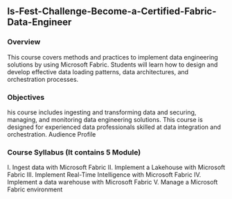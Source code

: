 ## ls-Fest-Challenge-Become-a-Certified-Fabric-Data-Engineer
### Overview
This course covers methods and practices to implement data engineering solutions by using Microsoft Fabric. Students will learn how to design and develop effective data loading patterns, data architectures, and orchestration processes. 

### Objectives 
his course includes ingesting and transforming data and securing, managing, and monitoring data engineering solutions. This course is designed for experienced data professionals skilled at data integration and orchestration.
Audience Profile

### Course Syllabus (It contains 5 Module)
I.	Ingest data with Microsoft Fabric
II.	Implement a Lakehouse with Microsoft Fabric
III.	Implement Real-Time Intelligence with Microsoft Fabric
IV.	Implement a data warehouse with Microsoft Fabric
V.	Manage a Microsoft Fabric environment

